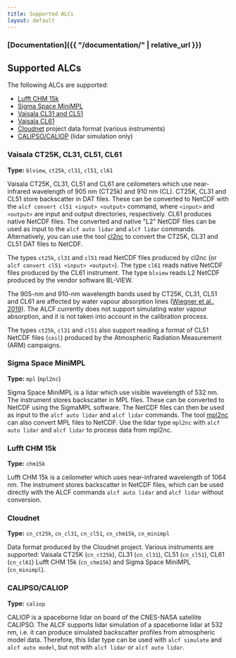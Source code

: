```yaml
---
title: Supported ALCs
layout: default
---
```


### [Documentation]({{ "/documentation/" | relative_url }})

## Supported ALCs

The following ALCs are supported:

- [Lufft CHM 15k](https://www.lufft.com/products/cloud-height-snow-depth-sensors-288/ceilometer-chm-15k-nimbus-2300/)
- [Sigma Space MiniMPL](https://www.dropletmeasurement.com/micro-pulse-lidar/)
- [Vaisala CL31 and CL51](https://www.vaisala.com/en/products/weather-environmental-sensors/ceilometers-CL31-CL51-meteorology)
- [Vaisala CL61](https://www.vaisala.com/en/products/weather-environmental-sensors/ceilometer-CL61)
- [Cloudnet](https://cloudnet.fmi.fi) project data format (various instruments)
- [CALIPSO/CALIOP](https://www-calipso.larc.nasa.gov/) (lidar simulation only)

### Vaisala CT25K, CL31, CL51, CL61

**Type:** `blview`, `ct25k`, `cl31`, `cl51`, `cl61`

Vaisala CT25K, CL31, CL51 and CL61 are ceilometers which use near-infrared
wavelength of 905 nm (CT25k) and 910 nm (CL). CT25K, CL31 and CL51 store
backscatter in DAT files. These can be converted to NetCDF with the `alcf
convert cl51 <input> <output>` command, where `<input>` and `<output>` are
input and output directories, respectively. CL61 produces native NetCDF files.
The converted and native "L2" NetCDF files can be used as input to the `alcf
auto lidar` and `alcf lidar` commands.  Alternatively, you can use the tool
[cl2nc](https://github.com/peterkuma/cl2nc) to convert the CT25K, CL31 and CL51
DAT files to NetCDF.

The types `ct25k`, `cl31` and `cl51` read NetCDF files produced by cl2nc (or
`alcf convert cl51 <input> <output>`). The type `cl61` reads native NetCDF
files produced by the CL61 instrument. The type `blview` reads L2 NetCDF
produced by the vendor software BL-VIEW.

The 905-nm and 910-nm wavelength bands used by CT25K, CL31, CL51 and CL61 are
affected by water vapour absorption lines ([Wiegner et al.,
2019](https://www.atmos-meas-tech.net/12/471/2019/)). The ALCF currently does
not support simulating water vapour absorption, and it is not taken into
account in the calibration process.

The types `ct25k`, `cl31` and `cl51` also support reading a format of CL51
NetCDF files (`ceil`) produced by the Atmospheric Radiation Measurement (ARM)
campaigns.

### Sigma Space MiniMPL

**Type:** `mpl` (`mpl2nc`)

Sigma Space MiniMPL is a lidar which use visible wavelength of 532 nm. The instrument
stores backscatter in MPL files. These can be converted to NetCDF using
the SigmaMPL software. The NetCDF files can then be used as input to the
`alcf auto lidar` and `alcf lidar` commands. The tool
[mpl2nc](https://github.com/peterkuma/mpl2nc) can also convert MPL files
to NetCDF. Use the lidar type `mpl2nc` with `alcf auto lidar` and `alcf lidar`
to process data from mpl2nc.

### Lufft CHM 15k

**Type:** `chm15k`

Lufft CHM 15k is a ceilometer which uses near-infrared wavelength of 1064 nm.
The instrument stores backscatter in NetCDF files, which can be used directly
with the ALCF commands `alcf auto lidar` and `alcf lidar` without conversion.

### Cloudnet

**Type:** `cn_ct25k`, `cn_cl31`, `cn_cl51`, `cn_chm15k`, `cn_minimpl`

Data format produced by the Cloudnet project. Various instruments are supported:
Vaisala CT25K (`cn_ct25k`), CL31 (`cn_cl31`), CL51 (`cn_cl51`), CL61 (`cn_cl61`)
Lufft CHM 15k (`cn_chm15k`) and Sigma Space MiniMPL (`cn_minimpl`).

### CALIPSO/CALIOP

**Type:** `caliop`

CALIOP is a spaceborne lidar on board of the CNES-NASA satellite CALIPSO.
The ALCF supports lidar simulation of a spaceborne lidar at 532 nm, i.e. it can
produce simulated backscatter profiles from atmospheric model data. Therefore,
this lidar type can be used with `alcf simulate` and `alcf auto model`,
but not with `alcf lidar` or `alcf auto lidar`.
